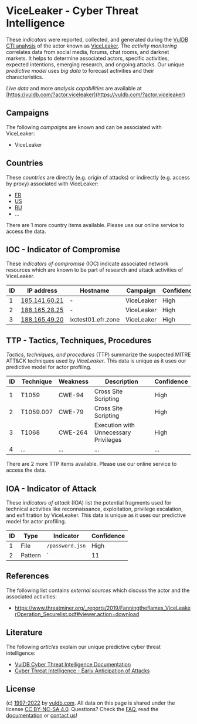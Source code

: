 # ViceLeaker - Cyber Threat Intelligence

These _indicators_ were reported, collected, and generated during the [VulDB CTI analysis](https://vuldb.com/?kb.cti) of the actor known as [ViceLeaker](https://vuldb.com/?actor.viceleaker). The _activity monitoring_ correlates data from social media, forums, chat rooms, and darknet markets. It helps to determine associated actors, specific activities, expected intentions, emerging research, and ongoing attacks. Our unique _predictive model_ uses _big data_ to forecast activities and their characteristics.

_Live data_ and more _analysis capabilities_ are available at [https://vuldb.com/?actor.viceleaker](https://vuldb.com/?actor.viceleaker)

## Campaigns

The following _campaigns_ are known and can be associated with ViceLeaker:

* ViceLeaker

## Countries

These _countries_ are directly (e.g. origin of attacks) or indirectly (e.g. access by proxy) associated with ViceLeaker:

* [FR](https://vuldb.com/?country.fr)
* [US](https://vuldb.com/?country.us)
* [RU](https://vuldb.com/?country.ru)
* ...

There are 1 more country items available. Please use our online service to access the data.

## IOC - Indicator of Compromise

These _indicators of compromise_ (IOC) indicate associated network resources which are known to be part of research and attack activities of ViceLeaker.

ID | IP address | Hostname | Campaign | Confidence
-- | ---------- | -------- | -------- | ----------
1 | [185.141.60.21](https://vuldb.com/?ip.185.141.60.21) | - | ViceLeaker | High
2 | [188.165.28.25](https://vuldb.com/?ip.188.165.28.25) | - | ViceLeaker | High
3 | [188.165.49.20](https://vuldb.com/?ip.188.165.49.20) | lxctest01.efr.zone | ViceLeaker | High

## TTP - Tactics, Techniques, Procedures

_Tactics, techniques, and procedures_ (TTP) summarize the suspected MITRE ATT&CK techniques used by _ViceLeaker_. This data is unique as it uses our predictive model for actor profiling.

ID | Technique | Weakness | Description | Confidence
-- | --------- | -------- | ----------- | ----------
1 | T1059 | CWE-94 | Cross Site Scripting | High
2 | T1059.007 | CWE-79 | Cross Site Scripting | High
3 | T1068 | CWE-264 | Execution with Unnecessary Privileges | High
4 | ... | ... | ... | ...

There are 2 more TTP items available. Please use our online service to access the data.

## IOA - Indicator of Attack

These _indicators of attack_ (IOA) list the potential fragments used for technical activities like reconnaissance, exploitation, privilege escalation, and exfiltration by ViceLeaker. This data is unique as it uses our predictive model for actor profiling.

ID | Type | Indicator | Confidence
-- | ---- | --------- | ----------
1 | File | `/password.jsn` | High
2 | Pattern | `|11|` | Low

## References

The following list contains _external sources_ which discuss the actor and the associated activities:

* https://www.threatminer.org/_reports/2019/Fanningtheflames_ViceLeakerOperation_Securelist.pdf#viewer.action=download

## Literature

The following _articles_ explain our unique predictive cyber threat intelligence:

* [VulDB Cyber Threat Intelligence Documentation](https://vuldb.com/?kb.cti)
* [Cyber Threat Intelligence - Early Anticipation of Attacks](https://www.scip.ch/en/?labs.20201022)

## License

(c) [1997-2022](https://vuldb.com/?kb.changelog) by [vuldb.com](https://vuldb.com/?kb.about). All data on this page is shared under the license [CC BY-NC-SA 4.0](https://creativecommons.org/licenses/by-nc-sa/4.0/). Questions? Check the [FAQ](https://vuldb.com/?kb.faq), read the [documentation](https://vuldb.com/?kb) or [contact us](https://vuldb.com/?contact)!
